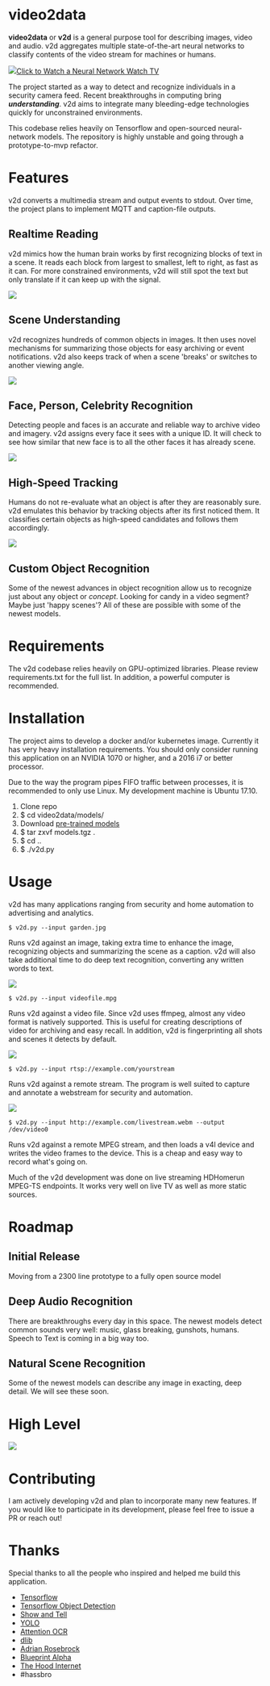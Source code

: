# video2data

<b>video2data</b> or <b>v2d</b> is a general purpose tool for describing images, video and audio.  v2d aggregates multiple state-of-the-art neural networks to classify contents of the video stream for machines or humans. 

<a href='https://www.youtube.com/watch?v=Hq8-2D2iGok&feature=youtu.be'><img src='https://user-images.githubusercontent.com/478212/35297058-7ecca3e8-0043-11e8-884c-9466b08701b4.png'>Click to Watch a Neural Network Watch TV</a>

The project started as a way to detect and recognize individuals in a security camera feed.  Recent breakthroughs in computing bring <b>*understanding*</b>.  v2d aims to integrate many bleeding-edge technologies quickly for unconstrained environments. 

This codebase relies heavily on Tensorflow and open-sourced neural-network models.  The repository is highly unstable and going through a prototype-to-mvp refactor.  

# Features

v2d converts a multimedia stream and output events to stdout.  Over time, the project plans to implement MQTT and caption-file outputs.  

## Realtime Reading

v2d mimics how the human brain works by first recognizing blocks of text in a scene.  It reads each block from largest to smallest, left to right, as fast as it can.  For more constrained environments, v2d will still spot the text but only translate if it can keep up with the signal. 

<img src='https://user-images.githubusercontent.com/478212/35303963-76733174-0059-11e8-9759-2f2644ddb71d.png'>

## Scene Understanding

v2d recognizes hundreds of common objects in images.  It then uses novel mechanisms for summarizing those objects for easy archiving or event notifications.  v2d also keeps track of when a scene 'breaks' or switches to another viewing angle. 

<img src='https://user-images.githubusercontent.com/478212/35297627-3062abd8-0045-11e8-8700-9c98c4caf639.png'>

## Face, Person, Celebrity Recognition

Detecting people and faces is an accurate and reliable way to archive video and imagery.  v2d assigns every face it sees with a unique ID.  It will check to see how similar that new face is to all the other faces it has already scene.  

<img src='https://user-images.githubusercontent.com/478212/35298918-3e0646ba-0049-11e8-8220-923dcaf64c82.png'>

## High-Speed Tracking

Humans do not re-evaluate what an object is after they are reasonably sure.  v2d emulates this behavior by tracking objects after its first noticed them.  It classifies certain objects as high-speed candidates and follows them accordingly. 

<img src='https://user-images.githubusercontent.com/478212/35297270-1d5bc502-0044-11e8-9077-9986d23a3f65.png'>

## Custom Object Recognition

Some of the newest advances in object recognition allow us to recognize just about any object or *concept*. Looking for candy in a video segment?  Maybe just 'happy scenes'?  All of these are possible with some of the newest models. 

# Requirements

The v2d codebase relies heavily on GPU-optimized libraries.  Please review requirements.txt for the full list.  In addition, a powerful computer is recommended.  

# Installation

The project aims to develop a docker and/or kubernetes image.  Currently it has very heavy installation requirements.  You should only consider running this application on an NVIDIA 1070 or higher, and a 2016 i7 or better processor. 

Due to the way the program pipes FIFO traffic between processes, it is recommended to only use Linux.  My development machine is Ubuntu 17.10.

1. Clone repo
2. $ cd video2data/models/
2. Download <a href='https://drive.google.com/uc?export=download&id=1rdh6dNliIIOOdrX_zY-7ruam8Kzc13yZ'>pre-trained models</a>
3. $ tar zxvf models.tgz .
4. $ cd ..
5. $ ./v2d.py

# Usage

v2d has many applications ranging from security and home automation to advertising and analytics. 

```
$ v2d.py --input garden.jpg
```
Runs v2d against an image, taking extra time to enhance the image, recognizing objects and summarizing the scene as a caption.  v2d will also take additional time to do deep text recognition, converting any written words to text.

<img src='https://user-images.githubusercontent.com/478212/35298114-bf1fbda6-0046-11e8-99c1-a5dd2ad12f12.png'>

```
$ v2d.py --input videofile.mpg
```

Runs v2d against a video file.  Since v2d uses ffmpeg, almost any video format is natively supported.  This is useful for creating descriptions of video for archiving and easy recall. In addition, v2d is fingerprinting all shots and scenes it detects by default.

<img src='https://user-images.githubusercontent.com/478212/35298409-bb758734-0047-11e8-9f8b-8a1fd7205cc7.png'>

```
$ v2d.py --input rtsp://example.com/yourstream
```

Runs v2d against a remote stream.  The program is well suited to capture and annotate a webstream for security and automation.  


<img src='https://user-images.githubusercontent.com/478212/35298663-7f320a30-0048-11e8-8667-03f621dd6da1.png'>

```
$ v2d.py --input http://example.com/livestream.webm --output /dev/video0
```

Runs v2d against a remote MPEG stream, and then loads a v4l device and writes the video frames to the device.  This is a cheap and easy way to record what's going on.

Much of the v2d development was done on live streaming HDHomerun MPEG-TS endpoints.   It works very well on live TV as well as more static sources. 

# Roadmap

## Initial Release
Moving from a 2300 line prototype to a fully open source model
## Deep Audio Recognition
There are breakthroughs every day in this space.  The newest models detect common sounds very well: music, glass breaking, gunshots, humans.  Speech to Text is coming in a big way too.
## Natural Scene Recognition
Some of the newest models can describe any image in exacting, deep detail.  We will see these soon.

# High Level

<img src='https://user-images.githubusercontent.com/478212/35318197-e3fce618-009f-11e8-8f96-9ee33241f8be.png'>

# Contributing

I am actively developing v2d and plan to incorporate many new features.  If you would like to participate in its development, please feel free to issue a PR or reach out!

# Thanks

Special thanks to all the people who inspired and helped me build this application.  
<ul>
  <li><a href='https://github.com/tensorflow/tensorflow'>Tensorflow</a></li>
  <li><a href='https://github.com/tensorflow/models/tree/master/research/object_detection'>Tensorflow Object Detection</a></li>
  <li><a href='https://github.com/tensorflow/models/tree/master/research/im2txt'>Show and Tell</a></li>
  <li><a href='https://pjreddie.com/darknet/yolo/'>YOLO</a></li>
  <li><a href='https://github.com/tensorflow/models/tree/master/research/attention_ocr'>Attention OCR</a></a>
  <li><a href='https://github.com/davisking/dlib'>dlib</a></a></li>
  <li><a href='https://www.pyimagesearch.com/'>Adrian Rosebrock</a></li>
  <li><a href='http://blueprintalpha.com/'>Blueprint Alpha</a></li>
  <li><a href='https://soundcloud.com/hoodinternet'>The Hood Internet</a></li>
  <li>#hassbro</li>
 </ul>

